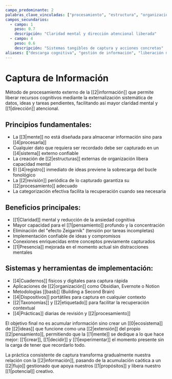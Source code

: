 ```yaml
---
campo_predominante: 2
palabras_clave_vinculadas: ["procesamiento", "estructura", "organización", "memoria", "método"]
campos_secundarios:
  - campo: 1
    peso: 0.7
    descripción: "Claridad mental y dirección atencional liberada"
  - campo: 4
    peso: 0.6
    descripción: "Sistemas tangibles de captura y acciones concretas"
aliases: ["descarga cognitiva", "gestión de información", "liberación mental"]
---
```

# Captura de Información

Método de procesamiento externo de la [[2|información]] que permite liberar recursos cognitivos mediante la externalización sistemática de datos, ideas y tareas pendientes, facilitando así mayor claridad mental y [[1|dirección]] atencional.

## Principios fundamentales:

- La [[3|mente]] no está diseñada para almacenar información sino para [[4|procesarla]]
- Cualquier dato que requiera ser recordado debe ser capturado en un [[4|sistema]] externo confiable
- La creación de [[2|estructuras]] externas de organización libera capacidad mental
- El [[4|registro]] inmediato de ideas previene la sobrecarga del bucle fonológico
- La [[2|revisión]] periódica de lo capturado garantiza su [[2|procesamiento]] adecuado
- La categorización efectiva facilita la recuperación cuando sea necesaria

## Beneficios principales:

- [[1|Claridad]] mental y reducción de la ansiedad cognitiva
- Mayor capacidad para el [[1|pensamiento]] profundo y la concentración
- Eliminación del "efecto Zeigarnik" (tensión por tareas incompletas)
- Implementación confiable de ideas y compromisos
- Conexiones enriquecidas entre conceptos previamente capturados
- [[1|Presencia]] mejorada en el momento actual sin distracciones mentales

## Sistemas y herramientas de implementación:

- [[4|Cuadernos]] físicos y digitales para captura rápida
- Aplicaciones de [[2|organización]] como Obsidian, Evernote o Notion
- Metodologías [[basb]] (Building a Second Brain)
- [[4|Dispositivos]] portátiles para captura en cualquier contexto
- [[2|Taxonomías]] y [[2|etiquetado]] para facilitar la recuperación contextual
- [[4|Prácticas]] diarias de revisión y [[2|procesamiento]]

El objetivo final no es acumular información sino crear un [[0|ecosistema]] de [[2|ideas]] que funcione como una [[2|extensión]] del propio [[2|pensamiento]], permitiendo que la [[1|mente]] se dedique a lo que hace mejor: [[1|crear]], [[1|decidir]] y [[1|experimentar]] el momento presente sin la carga de tener que recordarlo todo.

La práctica consistente de captura transforma gradualmente nuestra relación con la [[2|información]], pasando de la acumulación caótica a un [[2|flujo]] gestionado que apoya nuestros [[1|propósitos]] y libera nuestro [[1|potencial]] creativo.
